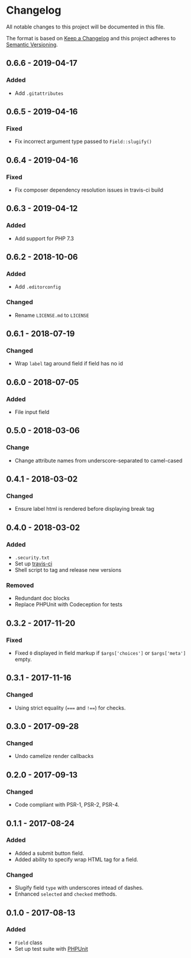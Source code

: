 # Changelog

All notable changes to this project will be documented in this file.

The format is based on [Keep a Changelog](http://keepachangelog.com/en/1.0.0/)
and this project adheres to [Semantic Versioning](http://semver.org/spec/v2.0.0.html).

## 0.6.6 - 2019-04-17

### Added
- Add `.gitattributes`

## 0.6.5 - 2019-04-16

### Fixed
- Fix incorrect argument type passed to `Field::slugify()`

## 0.6.4 - 2019-04-16

### Fixed
- Fix composer dependency resolution issues in travis-ci build

## 0.6.3 - 2019-04-12

### Added
- Add support for PHP 7.3

## 0.6.2 - 2018-10-06

### Added
- Add `.editorconfig`

### Changed
- Rename `LICENSE.md` to `LICENSE`

## 0.6.1 - 2018-07-19

### Changed
- Wrap `label` tag around field if field has no id

## 0.6.0 - 2018-07-05

### Added
- File input field

## 0.5.0 - 2018-03-06

### Change
- Change attribute names from underscore-separated to camel-cased

## 0.4.1 - 2018-03-02

### Changed
- Ensure label html is rendered before displaying break tag

## 0.4.0 - 2018-03-02

### Added
- `.security.txt`
- Set up [travis-ci](https://travis-ci.org/GrottoPress/form-field)
- Shell script to tag and release new versions

### Removed
- Redundant doc blocks
- Replace PHPUnit with Codeception for tests

## 0.3.2 - 2017-11-20

### Fixed
- Fixed `0` displayed in field markup if `$args['choices']` or `$args['meta']` empty.

## 0.3.1 - 2017-11-16

### Changed
- Using strict equality (`===` and `!==`) for checks.

## 0.3.0 - 2017-09-28

### Changed
- Undo camelize render callbacks

## 0.2.0 - 2017-09-13

### Changed
- Code compliant with PSR-1, PSR-2, PSR-4.

## 0.1.1 - 2017-08-24

### Added
- Added a submit button field.
- Added ability to specify wrap HTML tag for a field.

### Changed
- Slugify field `type` with underscores intead of dashes.
- Enhanced `selected` and `checked` methods.

## 0.1.0 - 2017-08-13

### Added
- `Field` class
- Set up test suite with [PHPUnit](https://phpunit.de)
